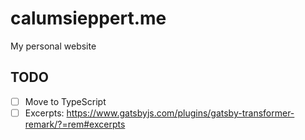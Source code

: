 # calumsieppert.me

My personal website

## TODO

-   [ ] Move to TypeScript
-   [ ] Excerpts: https://www.gatsbyjs.com/plugins/gatsby-transformer-remark/?=rem#excerpts

